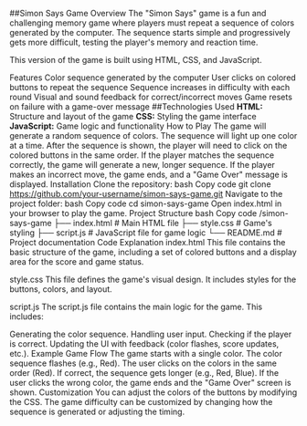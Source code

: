 ##Simon Says Game
Overview
The "Simon Says" game is a fun and challenging memory game where players must repeat a sequence of colors generated by the computer. The sequence starts simple and progressively gets more difficult, testing the player's memory and reaction time.

This version of the game is built using HTML, CSS, and JavaScript.

Features
Color sequence generated by the computer
User clicks on colored buttons to repeat the sequence
Sequence increases in difficulty with each round
Visual and sound feedback for correct/incorrect moves
Game resets on failure with a game-over message
##Technologies Used
**HTML:** Structure and layout of the game
**CSS:** Styling the game interface
**JavaScript:** Game logic and functionality
How to Play
The game will generate a random sequence of colors.
The sequence will light up one color at a time.
After the sequence is shown, the player will need to click on the colored buttons in the same order.
If the player matches the sequence correctly, the game will generate a new, longer sequence.
If the player makes an incorrect move, the game ends, and a "Game Over" message is displayed.
Installation
Clone the repository:
bash
Copy code
git clone https://github.com/your-username/simon-says-game.git
Navigate to the project folder:
bash
Copy code
cd simon-says-game
Open index.html in your browser to play the game.
Project Structure
bash
Copy code
/simon-says-game
├── index.html        # Main HTML file
├── style.css         # Game's styling
├── script.js         # JavaScript file for game logic
└── README.md         # Project documentation
Code Explanation
index.html
This file contains the basic structure of the game, including a set of colored buttons and a display area for the score and game status.

style.css
This file defines the game's visual design. It includes styles for the buttons, colors, and layout.

script.js
The script.js file contains the main logic for the game. This includes:

Generating the color sequence.
Handling user input.
Checking if the player is correct.
Updating the UI with feedback (color flashes, score updates, etc.).
Example Game Flow
The game starts with a single color.
The color sequence flashes (e.g., Red).
The user clicks on the colors in the same order (Red).
If correct, the sequence gets longer (e.g., Red, Blue).
If the user clicks the wrong color, the game ends and the "Game Over" screen is shown.
Customization
You can adjust the colors of the buttons by modifying the CSS.
The game difficulty can be customized by changing how the sequence is generated or adjusting the timing.
